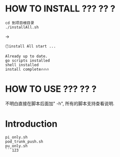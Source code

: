 <!--
 * @Author: Mamba24 akateason@qq.com
 * @Date: 2022-08-16 20:45:07
 * @LastEditors: Mamba24 akateason@qq.com
 * @LastEditTime: 2022-10-15 21:24:57
 * @FilePath: /go/readme.md
 * @Description: 
 * 
 * Copyright (c) 2022 by Mamba24 akateason@qq.com, All Rights Reserved. 
-->

# HOW TO INSTALL ??? ?? ?

```
cd 到项目根目录
./installAll.sh
 ```
 ->
 ```
🕛install All start ...

Already up to date.
go scripts installed
shell installed
install complete🔥🔥🔥
```

# HOW TO USE ??? ?? ?
不明白直接在脚本后面加" -h",  所有的脚本支持查看说明.


# Introduction
```
pi_only.sh
pod_trunk_push.sh
pu_only.sh
```123